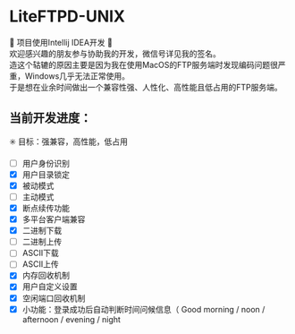 # LiteFTPD-UNIX
🚧 项目使用Intellij IDEA开发 🚧  
欢迎感兴趣的朋友参与协助我的开发，微信号详见我的签名。  
造这个轱辘的原因主要是因为我在使用MacOS的FTP服务端时发现编码问题很严重，Windows几乎无法正常使用。  
于是想在业余时间做出一个兼容性强、人性化、高性能且低占用的FTP服务端。  

## 当前开发进度：
✳️ 目标：强兼容，高性能，低占用  

- [ ] 用户身份识别  
- [x] 用户目录锁定  
- [x] 被动模式  
- [ ] 主动模式  
- [x] 断点续传功能  
- [x] 多平台客户端兼容  
- [x] 二进制下载  
- [ ] 二进制上传  
- [ ] ASCII下载  
- [ ] ASCII上传  
- [x] 内存回收机制  
- [x] 用户自定义设置  
- [x] 空闲端口回收机制  
- [x] 小功能：登录成功后自动判断时间问候信息（ Good morning / noon / afternoon / evening / night